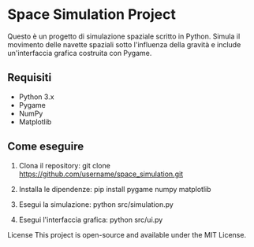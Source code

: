 # Space Simulation Project

Questo è un progetto di simulazione spaziale scritto in Python. Simula il movimento delle navette spaziali sotto l'influenza della gravità e include un'interfaccia grafica costruita con Pygame.

## Requisiti

- Python 3.x
- Pygame
- NumPy
- Matplotlib

## Come eseguire

1. Clona il repository:
git clone https://github.com/username/space_simulation.git

2. Installa le dipendenze:
pip install pygame numpy matplotlib

3. Esegui la simulazione:
python src/simulation.py

4. Esegui l'interfaccia grafica:
python src/ui.py

License
This project is open-source and available under the MIT License.

